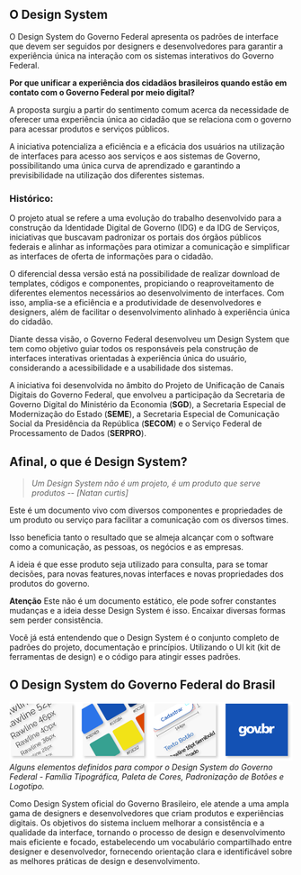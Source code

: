 ## O Design System

O Design System do Governo Federal apresenta os padrões de interface que devem ser seguidos por designers e desenvolvedores para garantir a experiência única na interação com os sistemas interativos do Governo Federal.

**Por que unificar a experiência dos cidadãos brasileiros quando estão em contato com o Governo Federal por meio digital?**

A proposta surgiu a partir do sentimento comum acerca da necessidade de oferecer uma experiência única ao cidadão que se relaciona com o governo para acessar produtos e serviços públicos.

A iniciativa potencializa a eficiência e a eficácia dos usuários na utilização de interfaces para acesso aos serviços e aos sistemas de Governo, possibilitando uma única curva de aprendizado e garantindo a previsibilidade na utilização dos diferentes sistemas.

### Histórico:

O projeto atual se refere a uma evolução do trabalho desenvolvido para a construção da Identidade Digital de Governo (IDG) e da IDG de Serviços, iniciativas que buscavam padronizar os portais dos órgãos públicos federais e alinhar as informações para otimizar a comunicação e simplificar as interfaces de oferta de informações para o cidadão.

O diferencial dessa versão está na possibilidade de realizar download de templates, códigos e componentes, propiciando o reaproveitamento de diferentes elementos necessários ao desenvolvimento de interfaces. Com isso, amplia-se a eficiência e a produtividade de desenvolvedores e designers, além de facilitar o desenvolvimento alinhado à experiência única do cidadão.

Diante dessa visão, o Governo Federal desenvolveu um Design System que tem como objetivo guiar todos os responsáveis pela construção de interfaces interativas orientadas à experiência única do usuário, considerando a acessibilidade e a usabilidade dos sistemas.

A iniciativa foi desenvolvida no âmbito do Projeto de Unificação de Canais Digitais do Governo Federal, que envolveu a participação da Secretaria de Governo Digital do Ministério da Economia (**SGD**), a Secretaria Especial de Modernização do Estado (**SEME**), a Secretaria Especial de Comunicação Social da Presidência da República (**SECOM**) e o Serviço Federal de Processamento de Dados (**SERPRO**).

## Afinal, o que é Design System?

> _Um Design System não é um projeto, é um produto que serve produtos_
> -- <cite>[Natan curtis]</cite>

Este é um documento vivo com diversos componentes e propriedades de um produto ou serviço para facilitar a comunicação com os diversos times.

Isso beneficia tanto o resultado que se almeja alcançar com o software como a comunicação, as pessoas, os negócios e as empresas.

A ideia é que esse produto seja utilizado para consulta, para se tomar decisões, para novas features,novas interfaces e novas propriedades dos produtos do governo.

**Atenção**
Este não é um documento estático, ele pode sofrer constantes mudanças e a ideia desse Design System é isso. Encaixar diversas formas sem perder consistência.

Você já está entendendo que o Design System é o conjunto completo de padrões do projeto,
documentação e princípios. Utilizando o UI kit (kit de ferramentas de design) e o código para atingir
esses padrões.

## O Design System do Governo Federal do Brasil

![Alguns elementos definidos para compor o Design System do Governo Federal - Família Tipográfica, Paleta de Cores, Padronização de Botões e Logotipo.](images/imagens_ds.png)
_Alguns elementos definidos para compor o Design System do Governo Federal - Família Tipográfica, Paleta de Cores, Padronização de Botões e Logotipo._

Como Design System oficial do Governo Brasileiro, ele atende a uma ampla gama de designers e desenvolvedores que criam produtos e experiências digitais. Os objetivos do sistema incluem melhorar a consistência e a qualidade da interface, tornando o processo de design e desenvolvimento mais eficiente e focado, estabelecendo um vocabulário compartilhado entre designer e desenvolvedor, fornecendo orientação clara e identificável sobre as melhores práticas de design e desenvolvimento.

